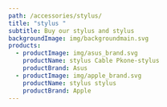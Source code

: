 ```yaml
---
path: /accessories/stylus/
title: "stylus "
subtitle: Buy our stylus and stylus
backgroundImage: img/backgroundmain.svg
products:
  - productImage: img/asus_brand.svg
    productName: stylus Cable Pkone-stylus
    productBrand: Asus
  - productImage: img/apple_brand.svg
    productName: stylus stylus
    productBrand: Apple
---
```

